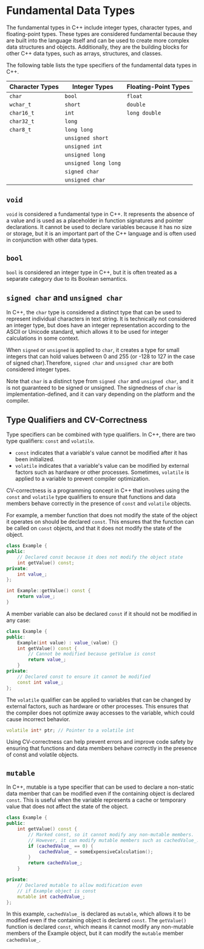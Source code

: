 # Fundamental Data Types

The fundamental types in C++ include integer types, character types, and floating-point types. These types are considered fundamental because they are built into the language itself and can be used to create more complex data structures and objects. Additionally, they are the building blocks for other C++ data types, such as arrays, structures, and classes.

The following table lists the type specifiers of the fundamental data types in C++.

| Character Types | Integer Types | Floating-Point Types |
| --- | --- | --- |
| `char` | `bool` | `float` |
| `wchar_t` | `short` | `double` |
| `char16_t` | `int` | `long double` |
| `char32_t` | `long` | |
| `char8_t` | `long long` | |
| | `unsigned short` | |
| | `unsigned int` | |
| | `unsigned long` | |
| | `unsigned long long` | |
| | `signed char` | |
| | `unsigned char` | |

## `void`

`void` is considered a fundamental type in C++. It represents the absence of a value and is used as a placeholder in function signatures and pointer declarations. It cannot be used to declare variables because it has no size or storage, but it is an important part of the C++ language and is often used in conjunction with other data types.

## `bool`
`bool` is considered an integer type in C++, but it is often treated as a separate category due to its Boolean semantics.

## `signed char` and `unsigned char`
In C++, the `char` type is considered a distinct type that can be used to represent individual characters in text string. It is technically not considered an integer type, but does have an integer representation according to the ASCII or Unicode standard, which allows it to be used for integer calculations in some context.

When `signed` or `unsigned` is applied to `char`, it creates a type for small integers that can hold values between 0 and 255 (or -128 to 127 in the case of signed char).Therefore, `signed char` and `unsigned char` are both considered integer types.

Note that `char` is a distinct type from `signed char` and `unsigned char`, and it is not guaranteed to be signed or unsigned. The signedness of `char` is implementation-defined, and it can vary depending on the platform and the compiler.

## Type Qualifiers and CV-Correctness
Type specifiers can be combined with type qualifiers. In C++, there are two type qualifiers: `const` and `volatile`.

- `const` indicates that a variable's value cannot be modified after it has been initialized.
- `volatile` indicates that a variable's value can be modified by external factors such as hardware or other processes. Sometimes, `volatile` is applied to a variable to prevent compiler optimization.
  
CV-correctness is a programming concept in C++ that involves using the `const` and `volatile` type qualifiers to ensure that functions and data members behave correctly in the presence of `const` and `volatile` objects.

For example, a member function that does not modify the state of the object it operates on should be declared `const`. This ensures that the function can be called on `const` objects, and that it does not modify the state of the object.

```cpp
class Example {
public:
    // Declared const because it does not modify the object state
    int getValue() const; 
private:
    int value_;
};

int Example::getValue() const {
    return value_;
}
```

A member variable can also be declared `const` if it should not be modified in any case:

```cpp
class Example {
public:
    Example(int value) : value_(value) {}
    int getValue() const {
        // Cannot be modified because getValue is const
        return value_; 
    }
private:
    // Declared const to ensure it cannot be modified
    const int value_; 
};
```

The `volatile` qualifier can be applied to variables that can be changed by external factors, such as hardware or other processes. This ensures that the compiler does not optimize away accesses to the variable, which could cause incorrect behavior.

```cpp
volatile int* ptr; // Pointer to a volatile int
```

Using CV-correctness can help prevent errors and improve code safety by ensuring that functions and data members behave correctly in the presence of const and volatile objects.

## `mutable`
In C++, mutable is a type specifier that can be used to declare a non-static data member that can be modified even if the containing object is declared `const`. This is useful when the variable represents a cache or temporary value that does not affect the state of the object.

```cpp
class Example {
public:
    int getValue() const {
        // Marked const, so it cannot modify any non-mutable members.
        // However, it can modify mutable members such as cachedValue_.
        if (cachedValue_ == 0) {
            cachedValue_ = someExpensiveCalculation();
        }
        return cachedValue_;
    }

private:
    // Declared mutable to allow modification even 
    // if Example object is const
    mutable int cachedValue_;
};
```

In this example, `cachedValue_` is declared as `mutable`, which allows it to be modified even if the containing object is declared `const`. The `getValue()` function is declared `const`, which means it cannot modify any non-mutable members of the Example object, but it can modify the `mutable` member `cachedValue_`.